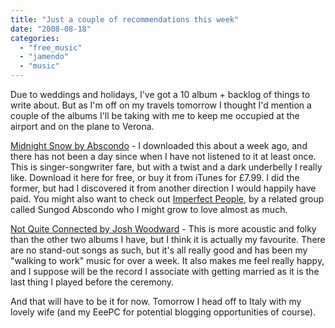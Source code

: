 ```yaml
---
title: "Just a couple of recommendations this week"
date: "2008-08-18"
categories: 
  - "free_music"
  - "jamendo"
  - "music"
---
```


Due to weddings and holidays, I've got a 10 album + backlog of things to write about. But as I'm off on my travels tomorrow I thought I'd mention a couple of the albums I'll be taking with me to keep me occupied at the airport and on the plane to Verona.[](http://www.jamendo.com/en/album/20092)

[Midnight Snow by Abscondo](http://www.jamendo.com/en/album/20092) - I downloaded this about a week ago, and there has not been a day since when I have not listened to it at least once. This is singer-songwriter fare, but with a twist and a dark underbelly I really like. Download it here for free, or buy it from iTunes for £7.99. I did the former, but had I discovered it from another direction I would happily have paid. You might also want to check out [Imperfect People](http://www.jamendo.com/en/album/20552), by a related group called Sungod Abscondo who I might grow to love almost as much.

[Not Quite Connected by Josh Woodward](http://www.jamendo.com/en/album/7168) - This is more acoustic and folky than the other two albums I have, but I think it is actually my favourite. There are no stand-out songs as such, but it's all really good and has been my "walking to work" music for over a week. It also makes me feel really happy, and I suppose will be the record I associate with getting married as it is the last thing I played before the ceremony.

And that will have to be it for now. Tomorrow I head off to Italy with my lovely wife (and my EeePC for potential blogging opportunities of course).
